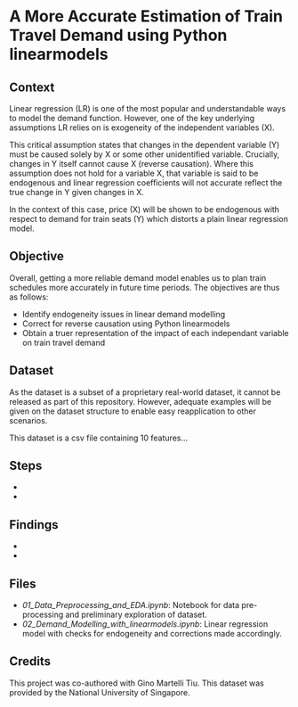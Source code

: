 # A More Accurate Estimation of Train Travel Demand using Python linearmodels
## Context
Linear regression (LR) is one of the most popular and understandable ways to model the demand function. However, one of the key underlying assumptions LR relies on is exogeneity of the independent variables (X). 

This critical assumption states that changes in the dependent variable (Y) must be caused solely by X or some other unidentified variable. Crucially, changes in Y itself cannot cause X (reverse causation). Where this assumption does not hold for a variable X, that variable is said to be endogenous and linear regression coefficients will not accurate reflect the true change in Y given changes in X.

In the context of this case, price (X) will be shown to be endogenous with respect to demand for train seats (Y) which distorts a plain linear regression model. 

## Objective
Overall, getting a more reliable demand model enables us to plan train schedules more accurately in future time periods. The objectives are thus as follows:

- Identify endogeneity issues in linear demand modelling
- Correct for reverse causation using Python linearmodels
- Obtain a truer representation of the impact of each independant variable on train travel demand 


## Dataset
As the dataset is a subset of a proprietary real-world dataset, it cannot be released as part of this repository. However, adequate examples will be given on the dataset structure to enable easy reapplication to other scenarios.

This dataset is a csv file containing 10 features...

## Steps
- 
- 

## Findings
-
-

## Files
- *01_Data_Preprocessing_and_EDA.ipynb*: Notebook for data pre-processing and preliminary exploration of dataset.
- *02_Demand_Modelling_with_linearmodels.ipynb*: Linear regression model with checks for endogeneity and corrections made accordingly.

## Credits
This project was co-authored with Gino Martelli Tiu. This dataset was provided by the National University of Singapore.


